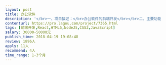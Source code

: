 ```yaml
---                
layout: post       
title: 办公软件           
description: '</br>一、项目描述：</br>办公软件的前端开发</br></br>二、主要功能点：</br>简单的页面展示功能</br></br>三、可参考产品：</br>这是公司自己的产品：https://www.formtalk.net/</br></br>四、人员要求：</br>1、需要2个前端人员驻场开发一个月；</br>2、会vue2.0；</br>3、精通H5,CSS3,以及JavaScript，掌握jquery，ajax、JSONP，dom, requirejs等各种前端核心技术；</br>4、良好的沟通能力和契约精神。</br>'     
contenturl: https://pro.lagou.com/project/7365.html      
tags: [前端开发,React,HTML5,NodeJS,CSS3,JavaScript]            
salary: 30000-50000元          
publish_time: 2018-04-19 19:08:48         
review: 1896人                   
apply: 11人                   
recommend: 4人                   
time_range: 1-3个月              
---                 
```


